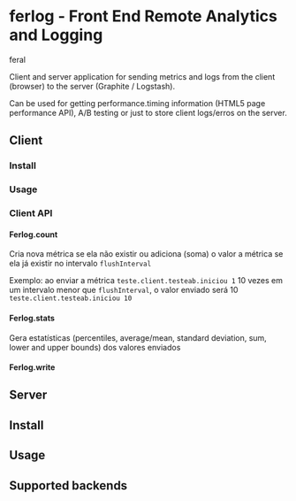 # ferlog - Front End Remote Analytics and Logging

feral


Client and server application for sending metrics and logs from the
client (browser) to the server (Graphite / Logstash).

Can be used for getting performance.timing information (HTML5 page
performance API), A/B testing or just to store client logs/erros on the server.

## Client

### Install

### Usage

### Client API

#### Ferlog.count
Cria nova métrica se ela não existir ou adiciona (soma) o valor a métrica se
ela já existir no intervalo `flushInterval`

Exemplo: ao enviar a métrica
`teste.client.testeab.iniciou 1`
10 vezes em um intervalo menor que `flushInterval`, o valor enviado será 10
`teste.client.testeab.iniciou 10`


#### Ferlog.stats
Gera estatísticas (percentiles, average/mean, standard deviation, sum, lower
and upper bounds) dos valores enviados

#### Ferlog.write



## Server

## Install

## Usage

## Supported backends